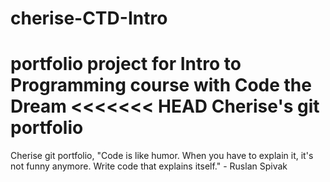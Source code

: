 # cherise-CTD-Intro
portfolio project for Intro to Programming course with Code the Dream
<<<<<<< HEAD
Cherise's git portfolio
=======
Cherise git portfolio, 
"Code is like humor. When you have to explain it, it's not funny anymore. Write code that explains itself." - Ruslan Spivak

